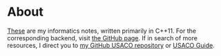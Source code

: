 # About

[These](http://sendtoaryansh.gitbook.io/) are my informatics notes, written primarily in C++11. For the corresponding backend, visit [the GitHub page](https://github.com/Aryansh-S/Informatics-Notes). If in search of more resources, I direct you to [my GitHub USACO repository](https://github.com/Aryansh-S/USACO) or [USACO Guide](https://usaco-guide.netlify.app/). 

